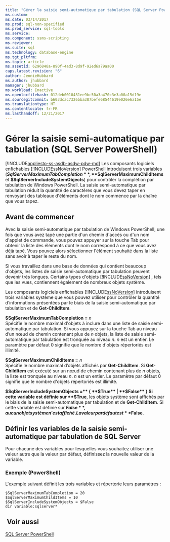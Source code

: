 ```yaml
---
title: "Gérer la saisie semi-automatique par tabulation (SQL Server PowerShell) | Microsoft Docs"
ms.custom: 
ms.date: 03/14/2017
ms.prod: sql-non-specified
ms.prod_service: sql-tools
ms.service: 
ms.component: ssms-scripting
ms.reviewer: 
ms.suite: sql
ms.technology: database-engine
ms.tgt_pltfrm: 
ms.topic: article
ms.assetid: 6296848a-890f-4ad3-8d9f-92ed6a79aa00
caps.latest.revision: "6"
author: JennieHubbard
ms.author: jhubbard
manager: jhubbard
ms.workload: Inactive
ms.openlocfilehash: 012deb0010431ee9bc50a3a470c3e3a00a15d19e
ms.sourcegitcommit: b603dcac7326bba387befe68544619e026e6a15e
ms.translationtype: HT
ms.contentlocale: fr-FR
ms.lasthandoff: 12/21/2017
---
```

# <a name="manage-tab-completion-sql-server-powershell"></a>Gérer la saisie semi-automatique par tabulation (SQL Server PowerShell)
[!INCLUDE[appliesto-ss-asdb-asdw-pdw-md](../../includes/appliesto-ss-asdb-asdw-pdw-md.md)] Les composants logiciels enfichables [!INCLUDE[ssNoVersion](../../includes/ssnoversion-md.md)] PowerShell introduisent trois variables (**$SqlServerMaximumTabCompletion**, **$SqlServerMaximumChildItems** et **$SqlServerIncludeSystemObjects**) pour contrôler la complétion par tabulation de Windows PowerShell. La saisie semi-automatique par tabulation réduit la quantité de caractères que vous devez taper en renvoyant des tableaux d'éléments dont le nom commence par la chaîne que vous tapez.  
  
## <a name="before-you-begin"></a>Avant de commencer  
 Avec la saisie semi-automatique par tabulation de Windows PowerShell, une fois que vous avez tapé une partie d'un chemin d'accès ou d'un nom d'applet de commande, vous pouvez appuyer sur la touche Tab pour obtenir la liste des éléments dont le nom correspond à ce que vous avez déjà tapé. Vous pouvez alors sélectionner l'élément souhaité dans la liste sans avoir à taper le reste du nom.  
  
 Si vous travaillez dans une base de données qui contient beaucoup d'objets, les listes de saisie semi-automatique par tabulation peuvent devenir très longues. Certains types d'objets [!INCLUDE[ssNoVersion](../../includes/ssnoversion-md.md)] , tels que les vues, contiennent également de nombreux objets système.  
  
 Les composants logiciels enfichables [!INCLUDE[ssNoVersion](../../includes/ssnoversion-md.md)] introduisent trois variables système que vous pouvez utiliser pour contrôler la quantité d’informations présentées par le biais de la saisie semi-automatique par tabulation et de **Get-ChildItem**.  
  
 **$SqlServerMaximumTabCompletion =** *n*  
 Spécifie le nombre maximal d'objets à inclure dans une liste de saisie semi-automatique par tabulation. Si vous appuyez sur la touche Tab au niveau d’un nœud de chemin contenant plus de *n* objets, la liste de saisie semi-automatique par tabulation est tronquée au niveau *n*. *n* est un entier. Le paramètre par défaut 0 signifie que le nombre d'objets répertoriés est illimité.  
  
 **$SqlServerMaximumChildItems =** *n*  
 Spécifie le nombre maximal d’objets affichés par **Get-ChildItem**. Si **Get-ChildItem** est exécuté sur un nœud de chemin contenant plus de *n* objets, la liste est tronquée au niveau *n*. *n* est un entier. Le paramètre par défaut 0 signifie que le nombre d'objets répertoriés est illimité.  
  
 **$SqlServerIncludeSystemObjects =** { **$True** | **$False** }  
 Si cette variable est définie sur **$True**, les objets système sont affichés par le biais de la saisie semi-automatique par tabulation et de **Get-ChildItem**. Si cette variable est définie sur **$False**, aucun objet système n’est affiché. La valeur par défaut est **$False**.  
  
## <a name="set-the-sql-server-tab-completion-variables"></a>Définir les variables de la saisie semi-automatique par tabulation de SQL Server  
 Pour chacune des variables pour lesquelles vous souhaitez utiliser une valeur autre que la valeur par défaut, définissez la nouvelle valeur de la variable.  
  
### <a name="example-powershell"></a>Exemple (PowerShell)  
 L'exemple suivant définit les trois variables et répertorie leurs paramètres :  
  
```  
$SqlServerMaximumTabCompletion = 20  
$SqlServerMaximumChildItems = 10  
$SqlServerIncludeSystemObjects = $False  
dir variable:sqlserver*  
```  
  
## <a name="see-also"></a> Voir aussi  
 [SQL Server PowerShell](../../relational-databases/scripting/sql-server-powershell.md)  
  
  
